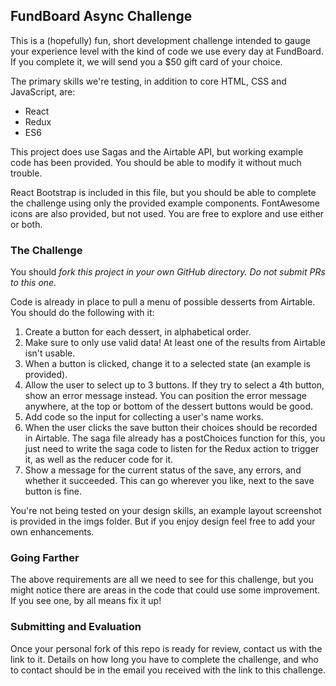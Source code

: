 ## FundBoard Async Challenge

This is a (hopefully) fun, short development challenge intended to gauge your experience level with the kind of code we use every day at FundBoard. If you complete it, we will send you a $50 gift card of your choice.

The primary skills we're testing, in addition to core HTML, CSS and JavaScript, are:
- React
- Redux
- ES6

This project does use Sagas and the Airtable API, but working example code has been provided. You should be able to modify it without much trouble.

React Bootstrap is included in this file, but you should be able to complete the challenge using only the provided example components. FontAwesome icons are also provided, but not used. You are free to explore and use either or both.

### The Challenge

You should *fork this project in your own GitHub directory. Do not submit PRs to this one.*

Code is already in place to pull a menu of possible desserts from Airtable. You should do the following with it:

1. Create a button for each dessert, in alphabetical order.
2. Make sure to only use valid data! At least one of the results from Airtable isn't usable.
3. When a button is clicked, change it to a selected state (an example is provided).
4. Allow the user to select up to 3 buttons. If they try to select a 4th button, show an error message instead. You can position the error message anywhere, at the top or bottom of the dessert buttons would be good.
5. Add code so the input for collecting a user's name works.
6. When the user clicks the save button their choices should be recorded in Airtable. The saga file already has a postChoices function for this, you just need to write the saga code to listen for the Redux action to trigger it, as well as the reducer code for it.
7. Show a message for the current status of the save, any errors, and whether it succeeded. This can go wherever you like, next to the save button is fine.

You're not being tested on your design skills, an example layout screenshot is provided in the imgs folder. But if you enjoy design feel free to add your own enhancements.

### Going Farther

The above requirements are all we need to see for this challenge, but you might notice there are areas in the code that could use some improvement. If you see one, by all means fix it up! 

### Submitting and Evaluation

Once your personal fork of this repo is ready for review, contact us with the link to it. Details on how long you have to complete the challenge, and who to contact should be in the email you received with the link to this challenge.
